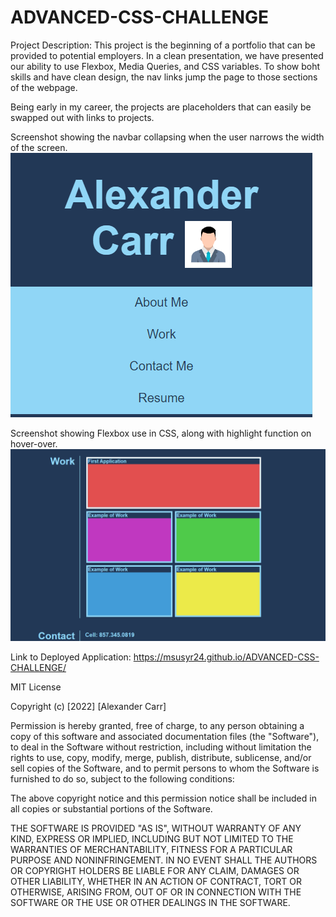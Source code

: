# ADVANCED-CSS-CHALLENGE

Project Description: This project is the beginning of a portfolio that can be provided to potential employers.
In a clean presentation, we have presented our ability to use Flexbox, Media Queries, and CSS variables. To show boht skills and have clean design, the nav links jump the page to those sections of the webpage. 

Being early in my career, the projects are placeholders that can easily be swapped out with links to projects.


Screenshot showing the navbar collapsing when the user narrows the width of the screen.
<img src="https://github.com/msusyr24/ADVANCED-CSS-CHALLENGE/blob/791870fca6db8fa1e4bab1aa4283e2c4af678ddd/Nav%20Collapse.png">

Screenshot showing Flexbox use in CSS, along with highlight function on hover-over.
<img src="https://github.com/msusyr24/ADVANCED-CSS-CHALLENGE/blob/e091c78df16c2a016005d0629f37295344330906/Flexbox.png">


Link to Deployed Application:
https://msusyr24.github.io/ADVANCED-CSS-CHALLENGE/

MIT License

Copyright (c) [2022] [Alexander Carr]

Permission is hereby granted, free of charge, to any person obtaining a copy
of this software and associated documentation files (the "Software"), to deal
in the Software without restriction, including without limitation the rights
to use, copy, modify, merge, publish, distribute, sublicense, and/or sell
copies of the Software, and to permit persons to whom the Software is
furnished to do so, subject to the following conditions:

The above copyright notice and this permission notice shall be included in all
copies or substantial portions of the Software.

THE SOFTWARE IS PROVIDED "AS IS", WITHOUT WARRANTY OF ANY KIND, EXPRESS OR
IMPLIED, INCLUDING BUT NOT LIMITED TO THE WARRANTIES OF MERCHANTABILITY,
FITNESS FOR A PARTICULAR PURPOSE AND NONINFRINGEMENT. IN NO EVENT SHALL THE
AUTHORS OR COPYRIGHT HOLDERS BE LIABLE FOR ANY CLAIM, DAMAGES OR OTHER
LIABILITY, WHETHER IN AN ACTION OF CONTRACT, TORT OR OTHERWISE, ARISING FROM,
OUT OF OR IN CONNECTION WITH THE SOFTWARE OR THE USE OR OTHER DEALINGS IN THE
SOFTWARE.